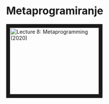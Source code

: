 # Metaprogramiranje

<a href="http://www.youtube.com/watch?feature=player_embedded&v=_Ms1Z4xfqv4
" target="_blank"><img src="" 
alt="Lecture 8: Metaprogramming (2020)" width="240" height="180" border="10" /></a>

